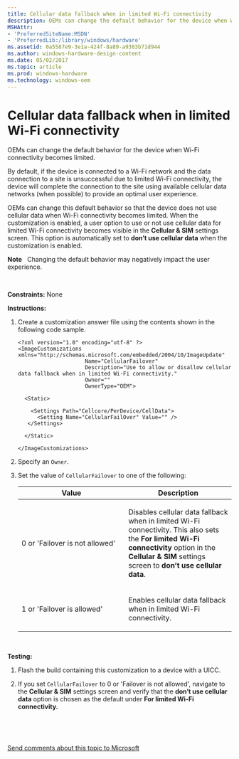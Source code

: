 ```yaml
---
title: Cellular data fallback when in limited Wi-Fi connectivity
description: OEMs can change the default behavior for the device when Wi-Fi connectivity becomes limited.
MSHAttr:
- 'PreferredSiteName:MSDN'
- 'PreferredLib:/library/windows/hardware'
ms.assetid: 0a5587e9-3e1a-424f-8a89-a9303b71d944
ms.author: windows-hardware-design-content
ms.date: 05/02/2017
ms.topic: article
ms.prod: windows-hardware
ms.technology: windows-oem
---
```


# Cellular data fallback when in limited Wi-Fi connectivity


OEMs can change the default behavior for the device when Wi-Fi connectivity becomes limited.

By default, if the device is connected to a Wi-Fi network and the data connection to a site is unsuccessful due to limited Wi-Fi connectivity, the device will complete the connection to the site using available cellular data networks (when possible) to provide an optimal user experience.

OEMs can change this default behavior so that the device does not use cellular data when Wi-Fi connectivity becomes limited. When the customization is enabled, a user option to use or not use cellular data for limited Wi-Fi connectivity becomes visible in the **Cellular & SIM** settings screen. This option is automatically set to **don’t use cellular data** when the customization is enabled.

**Note**  
Changing the default behavior may negatively impact the user experience.

 

<a href="" id="constraints---none"></a>**Constraints:** None  

<a href="" id="instructions-"></a>**Instructions:**  
1.  Create a customization answer file using the contents shown in the following code sample.

    ``` syntax
    <?xml version="1.0" encoding="utf-8" ?>  
    <ImageCustomizations xmlns="http://schemas.microsoft.com/embedded/2004/10/ImageUpdate"  
                         Name="CellularFailover"  
                         Description="Use to allow or disallow cellular data fallback when in limited Wi-Fi connectivity."  
                         Owner=""  
                         OwnerType="OEM"> 
      
      <Static>  

        <Settings Path="Cellcore/PerDevice/CellData">  
          <Setting Name="CellularFailOver" Value="" />       
       </Settings>  

      </Static>

    </ImageCustomizations>
    ```

2.  Specify an `Owner`.

3.  Set the value of `CellularFailover` to one of the following:

    <table>
    <colgroup>
    <col width="50%" />
    <col width="50%" />
    </colgroup>
    <thead>
    <tr class="header">
    <th>Value</th>
    <th>Description</th>
    </tr>
    </thead>
    <tbody>
    <tr class="odd">
    <td><p>0 or 'Failover is not allowed'</p></td>
    <td><p>Disables cellular data fallback when in limited Wi-Fi connectivity. This also sets the <strong>For limited Wi-Fi connectivity</strong> option in the <strong>Cellular &amp; SIM</strong> settings screen to <strong>don’t use cellular data</strong>.</p></td>
    </tr>
    <tr class="even">
    <td><p>1 or 'Failover is allowed'</p></td>
    <td><p>Enables cellular data fallback when in limited Wi-Fi connectivity.</p></td>
    </tr>
    </tbody>
    </table>

     

<a href="" id="testing-"></a>**Testing:**  
1.  Flash the build containing this customization to a device with a UICC.

2.  If you set `CellularFailover` to 0 or 'Failover is not allowed', navigate to the **Cellular & SIM** settings screen and verify that the **don’t use cellular data** option is chosen as the default under **For limited Wi-Fi connectivity.**

 

 

[Send comments about this topic to Microsoft](mailto:wsddocfb@microsoft.com?subject=Documentation%20feedback%20%5Bp_phCustomization\p_phCustomization%5D:%20Cellular%20data%20fallback%20when%20in%20limited%20Wi-Fi%20connectivity%20%20RELEASE:%20%289/7/2016%29&body=%0A%0APRIVACY%20STATEMENT%0A%0AWe%20use%20your%20feedback%20to%20improve%20the%20documentation.%20We%20don't%20use%20your%20email%20address%20for%20any%20other%20purpose,%20and%20we'll%20remove%20your%20email%20address%20from%20our%20system%20after%20the%20issue%20that%20you're%20reporting%20is%20fixed.%20While%20we're%20working%20to%20fix%20this%20issue,%20we%20might%20send%20you%20an%20email%20message%20to%20ask%20for%20more%20info.%20Later,%20we%20might%20also%20send%20you%20an%20email%20message%20to%20let%20you%20know%20that%20we've%20addressed%20your%20feedback.%0A%0AFor%20more%20info%20about%20Microsoft's%20privacy%20policy,%20see%20http://privacy.microsoft.com/default.aspx. "Send comments about this topic to Microsoft")




